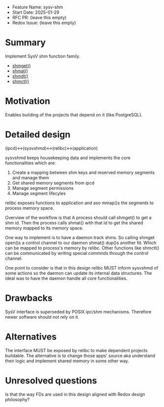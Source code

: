 - Feature Name: sysv-shm
- Start Date: 2025-01-29
- RFC PR: (leave this empty)
- Redox Issue: (leave this empty)

# Summary
[summary]: #summary

Implement SysV shm function family.
- [shmget()](https://man7.org/linux/man-pages/man2/shmget.2.html)
- [shmat()](https://man7.org/linux/man-pages/man2/shmat.2.html)
- [shmdt()](https://man7.org/linux/man-pages/man2/shmdt.2.html)
- [shmctl()](https://man7.org/linux/man-pages/man2/shmctl.2.html)

# Motivation
[motivation]: #motivation

Enables building of the projects that depend on it (like PostgreSQL).

# Detailed design
[design]: #detailed-design

(ipcd)<->(sysvshmd)<->(relibc)<->(application)

sysvshmd keeps housekeeping data and implements the core functionalities which are:
1. Create a mapping between shm keys and reserved memory segments and manage them
2. Get shared memory segments from ipcd
3. Manage segment permissions
4. Manage segment lifecyles

relibc exposes functions to application and aso mmap()s the segments to process memory space.


Overview of the workflow is that A process should call shmget() to get a shm id. Then the process calls shmat() with that id to get the shared memory mapped to its memory space.

One way to implement is to have a daemon track shms. So calling shmget open()s a control channel to our daemon shmat() dup()s another fd. Which can be mapped to process's memory by relibc. Other functions like shmctl() can be communicated by writing special commnds through the control channel.

One point to consider is that in this design relibc MUST inform sysvshmd of some actions so the daemon can update its internal data structures. The ideal was to have the daemon handle all core functionalities.


# Drawbacks
[drawbacks]: #drawbacks

SysV interface is superseded by POSIX ipc/shm mechanisms. Therefore newer software should not rely on it.

# Alternatives
[alternatives]: #alternatives

The interface MUST be exposed by relibc to make dependent projects buildable. The alternative is to change those apps' source aka understand their logic and implement shared memory in some other way.
 
# Unresolved questions
[unresolved]: #unresolved-questions

Is that the way FDs are used in this design aligned with Redox design philosophy?

